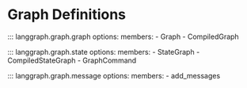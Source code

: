 # Graph Definitions

::: langgraph.graph.graph
    options:
      members:
        - Graph
        - CompiledGraph

::: langgraph.graph.state
    options:
      members:
        - StateGraph
        - CompiledStateGraph
        - GraphCommand

::: langgraph.graph.message
    options:
      members:
        - add_messages